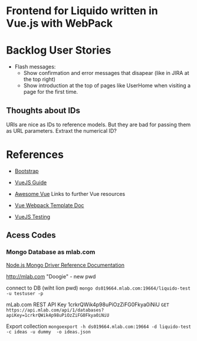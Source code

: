 # Frontend for Liquido written in Vue.js with WebPack
    
# Backlog User Stories 

 - Flash messages: 
   - Show confirmation and error messages that disapear (like in JIRA at the top right)
   - Show introduction at the top of pages like UserHome when visiting a page for the first time.

## Thoughts about IDs

URIs are nice as IDs to reference models. But they are bad for passing them as URL parameters. Extraxt the numerical ID?

# References

 - [Bootstrap](http://getbootstrap.com/)

 - [VueJS Guide](http://vuejs.org/guide/)
 - [Awesome Vue](https://github.com/vuejs/awesome-vue)  Links to further Vue resources
 - [Vue Webpack Template Doc](http://vuejs-templates.github.io/webpack/index.html)
 - [VueJS Testing](http://www.slideshare.net/coulix/vuejs-testing)

    
## Acess Codes

### Mongo Database as mlab.com

[Node.js Mongo Driver Reference Documentation](http://mongodb.github.io/node-mongodb-native/2.1/api/)

http://mlab.com   "Doogie" - new pwd

connect to DB  (wiht lion pwd)
`mongo ds019664.mlab.com:19664/liquido-test -u testuser -p`

mLab.com  REST API Key   1crkrQWik4p98uPiOzZiFG0Fkya0iNiU
`GET https://api.mlab.com/api/1/databases?apiKey=1crkrQWik4p98uPiOzZiFG0Fkya0iNiU`

Export collection
`mongoexport -h ds019664.mlab.com:19664 -d liquido-test -c ideas -u dummy  -o ideas.json`




